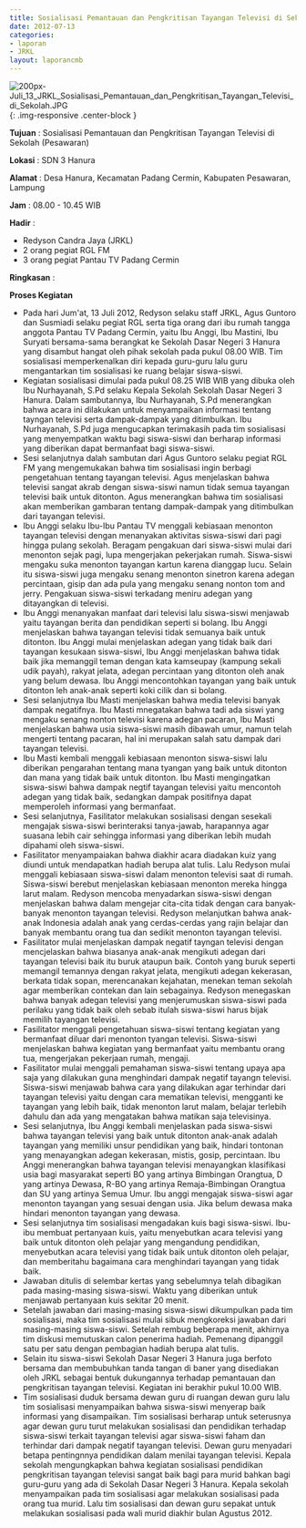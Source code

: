 ```yaml
---
title: Sosialisasi Pemantauan dan Pengkritisan Tayangan Televisi di Sekolah (Pesawaran)
date: 2012-07-13
categories:
- laporan
- JRKL
layout: laporancmb
---
```

	
![200px-Juli_13_JRKL_Sosialisasi_Pemantauan_dan_Pengkritisan_Tayangan_Televisi_di_Sekolah.JPG](/uploads/200px-Juli_13_JRKL_Sosialisasi_Pemantauan_dan_Pengkritisan_Tayangan_Televisi_di_Sekolah.JPG){: .img-responsive .center-block }	
	
**Tujuan** :	Sosialisasi Pemantauan dan Pengkritisan Tayangan Televisi di Sekolah (Pesawaran)
	
**Lokasi** :	SDN 3 Hanura
	
**Alamat** : 	Desa Hanura, Kecamatan Padang Cermin, Kabupaten Pesawaran, Lampung
	
**Jam** :	08.00 - 10.45 WIB
	
**Hadir** :	
*	Redyson Candra Jaya (JRKL)
*	2 orang pegiat RGL FM
*	3 orang pegiat Pantau TV Padang Cermin

**Ringkasan** :	

**Proses Kegiatan**
*	Pada hari Jum'at, 13 Juli 2012, Redyson selaku staff JRKL, Agus Guntoro dan Susmiadi selaku pegiat RGL serta tiga orang dari ibu rumah tangga anggota Pantau TV Padang Cermin, yaitu Ibu Anggi, Ibu Mastini, Ibu Suryati bersama-sama berangkat ke Sekolah Dasar Negeri 3 Hanura yang disambut hangat oleh pihak sekolah pada pukul 08.00 WIB. Tim sosialisasi memperkenalkan diri kepada guru-guru lalu guru mengantarkan tim sosialisasi ke ruang belajar siswa-siswi.
*	Kegiatan sosialisasi dimulai pada pukul 08.25 WIB WIB yang dibuka oleh Ibu Nurhayanah, S.Pd selaku Kepala Sekolah Sekolah Dasar Negeri 3 Hanura. Dalam sambutannya, Ibu Nurhayanah, S.Pd menerangkan bahwa acara ini dilakukan untuk menyampaikan informasi tentang tayngan televisi serta dampak-dampak yang ditimbulkan. Ibu Nurhayanah, S.Pd juga mengucapkan terimakasih pada tim sosialisasi yang menyempatkan waktu bagi siswa-siswi dan berharap informasi yang diberikan dapat bermanfaat bagi siswa-siswi.
*	Sesi selanjutnya dalah sambutan dari Agus Guntoro selaku pegiat RGL FM yang mengemukakan bahwa tim sosialisasi ingin berbagi pengetahuan tentang tayangan televisi. Agus menjelaskan bahwa televisi sangat akrab dengan siswa-siswi namun tidak semua tayangan televisi baik untuk ditonton. Agus menerangkan bahwa tim sosialisasi akan memberikan gambaran tentang dampak-dampak yang ditimbulkan dari tayangan televisi.
*	Ibu Anggi selaku Ibu-Ibu Pantau TV menggali kebiasaan menonton tayangan televisi dengan menanyakan aktivitas siswa-siswi dari pagi hingga pulang sekolah. Beragam pengakuan dari siswa-siswi mulai dari menonton sejak pagi, lupa mengerjakan pekerjakan rumah. Siswa-siswi mengaku suka menonton tayangan kartun karena dianggap lucu. Selain itu siswa-siswi juga mengaku senang menonton sinetron karena adegan percintaan, gisip dan ada pula yang mengaku senang nonton tom and jerry. Pengakuan siswa-siswi terkadang meniru adegan yang ditayangkan di televisi.
*	Ibu Anggi menanyakan manfaat dari televisi lalu siswa-siswi menjawab yaitu tayangan berita dan pendidikan seperti si bolang. Ibu Anggi menjelaskan bahwa tayangan televisi tidak semuanya baik untuk ditonton. Ibu Anggi mulai menjelaskan adegan yang tidak baik dari tayangan kesukaan siswa-siswi, Ibu Anggi menjelaskan bahwa tidak baik jika memanggil teman dengan kata kamseupay (kampung sekali udik payah), rakyat jelata, adegan percintaan yang ditonton oleh anak yang belum dewasa. Ibu Anggi mencontohkan tayangan yang baik untuk ditonton leh anak-anak seperti koki cilik dan si bolang.
*	Sesi selanjutnya Ibu Masti menjelaskan bahwa media televisi banyak dampak negatifnya. Ibu Masti mnegatakan bahwa tadi ada siswi yang mengaku senang nonton televisi karena adegan pacaran, Ibu Masti menjelaskan bahwa usia siswa-siswi masih dibawah umur, namun telah mengerti tentang pacaran, hal ini merupakan salah satu dampak dari tayangan televisi.
*	Ibu Masti kembali menggali kebiasaan menonton siswa-siswi lalu diberikan pengarahan tentang mana tyangan yang baik untuk ditonton dan mana yang tidak baik untuk ditonton. Ibu Masti mengingatkan siswa-siswi bahwa dampak negtif tayangan televisi yaitu mencontoh adegan yang tidak baik, sedangkan dampak positifnya dapat memperoleh informasi yang bermanfaat.
*	Sesi selanjutnya, Fasilitator melakukan sosialisasi dengan sesekali mengajak siswa-siswi berinteraksi tanya-jawab, harapannya agar suasana lebih cair sehingga informasi yang diberikan lebih mudah dipahami oleh siswa-siswi.
*	Fasilitator menyampaiakan bahwa diakhir acara diadakan kuiz yang diundi untuk mendapatkan hadiah berupa alat tulis. Lalu Redyson mulai menggali kebiasaan siswa-siswi dalam menonton televisi saat di rumah. Siswa-siswi berebut menjelaskan kebiasaan menonton mereka hingga larut malam. Redyson mencoba menyadarkan siswa-siswi dengan menjelaskan bahwa dalam mengejar cita-cita tidak dengan cara banyak-banyak menonton tayangan televisi. Redyson melanjutkan bahwa anak-anak Indonesia adalah anak yang cerdas-cerdas yang rajin belajar dan banyak membantu orang tua dan sedikit menonton tayangan televisi.
*	Fasilitator mulai menjelaskan dampak negatif tayngan televisi dengan mencjelaskan bahwa biasanya anak-anak mengikuti adegan dari tayangan televisi baik itu buruk ataupun baik. Contoh yang buruk seperti memangil temannya dengan rakyat jelata, mengikuti adegan kekerasan, berkata tidak sopan, merencanakan kejahatan, menekan teman sekolah agar memberikan contekan dan lain sebagainya. Redyson menegaskan bahwa banyak adegan televisi yang menjerumuskan siswa-siswi pada perilaku yang tidak baik oleh sebab itulah siswa-siswi harus bijak memilih tayangan televisi.
*	Fasilitator menggali pengetahuan siswa-siswi tentang kegiatan yang bermanfaat diluar dari menonton tyangan televisi. Siswa-siswi menjelaskan bahwa kegiatan yang bermanfaat yaitu membantu orang tua, mengerjakan pekerjaan rumah, mengaji.
*	Fasilitator mulai menggali pemahaman siswa-siswi tentang upaya apa saja yang dilakukan guna menghindari dampak negatif tayangn televisi. Siswa-siswi menjawab bahwa cara yang dilakukan agar terhindar dari tayangan televisi yaitu dengan cara mematikan televisi, mengganti ke tayangan yang lebih baik, tidak menonton larut malam, belajar terlebih dahulu dan ada yang mengatakan bahwa matikan saja televisinya.
*	Sesi selanjutnya, Ibu Anggi kembali menjelaskan pada siswa-siswi bahwa tayangan televisi yang baik untuk ditonton anak-anak adalah tayangan yang memiliki unsur pendidikan yang baik, hindari tontonan yang menayangkan adegan kekerasan, mistis, gosip, percintaan. Ibu Anggi menerangkan bahwa tayangan televisi menayangkan klasifikasi usia bagi masyarakat seperti BO yang artinya Bimbingan Orangtua, D yang artinya Dewasa, R-BO yang artinya Remaja-Bimbingan Orangtua dan SU yang artinya Semua Umur. Ibu anggi mengajak siswa-siswi agar menonton tayangan yang sesuai dengan usia. Jika belum dewasa maka hindari menonton tayangan yang dewasa.
*	Sesi selanjutnya tim sosialisasi mengadakan kuis bagi siswa-siswi. Ibu-ibu membuat pertanyaan kuis, yaitu menyebutkan acara televisi yang baik untuk ditonton oleh pelajar yang mengandung pendidikan, menyebutkan acara televisi yang tidak baik untuk ditonton oleh pelajar, dan memberitahu bagaimana cara menghindari tayangan yang tidak baik.
*	Jawaban ditulis di selembar kertas yang sebelumnya telah dibagikan pada masing-masing siswa-siswi. Waktu yang diberikan untuk menjawab pertanyaan kuis sekitar 20 menit.
*	Setelah jawaban dari masing-masing siswa-siswi dikumpulkan pada tim sosialisasi, maka tim sosialisasi mulai sibuk mengkoreksi jawaban dari masing-masing siswa-siswi. Setelah rembug beberapa menit, akhirnya tim diskusi memutuskan calon penerima hadiah. Pemenang dipanggil satu per satu dengan pembagian hadiah berupa alat tulis.
*	Selain itu siswa-siswi Sekolah Dasar Negeri 3 Hanura juga berfoto bersama dan membubuhkan tanda tangan di baner yang disediakan oleh JRKL sebagai bentuk dukungannya terhadap pemantauan dan pengkritisan tayangan televisi. Kegiatan ini berakhir pukul 10.00 WIB.
*	Tim sosialisasi duduk bersama dewan guru di ruangan dewan guru lalu tim sosialisasi menyampaikan bahwa siswa-siswi menyerap baik informasi yang disampaikan. Tim sosialisasi berharap untuk seterusnya agar dewan guru turut melakukan sosialisasi dan pendidikan terhadap siswa-siswi terkait tayangan televisi agar siswa-siswi faham dan terhindar dari dampak negatif tayangan televisi. Dewan guru menyadari betapa pentingnnya pendidikan dalam menilai tayangan televisi. Kepala sekolah mengungkapkan bahwa kegiatan sosialisasi pendidikan pengkritisan tayangan televisi sangat baik bagi para murid bahkan bagi guru-guru yang ada di Sekolah Dasar Negeri 3 Hanura. Kepala sekolah menyampaikan pada tim sosialisasi agar melakukan sosialisasi pada orang tua murid. Lalu tim sosialisasi dan dewan guru sepakat untuk melakukan sosialisasi pada wali murid diakhir bulan Agustus 2012.
